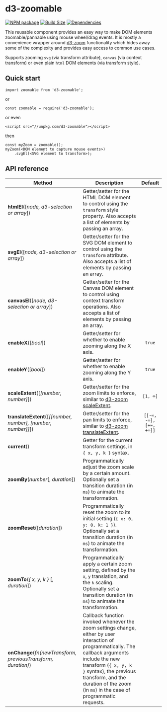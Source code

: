 d3-zoomable
==================

[![NPM package][npm-img]][npm-url]
[![Build Size][build-size-img]][build-size-url]
[![Dependencies][dependencies-img]][dependencies-url]

This reusable component provides an easy way to make DOM elements zoomable/pannable using mouse wheel/drag events. It is mostly a convenience wrapper around [d3-zoom](https://github.com/d3/d3-zoom) functionality which hides away some of the complexity and provides easy access to common use cases.

Supports zooming `svg` (via transform attribute), `canvas` (via context transform) or even plain `html` DOM elements (via transform style).

## Quick start

```
import zoomable from 'd3-zoomable';
```
or
```
const zoomable = require('d3-zoomable');
```
or even
```
<script src="//unpkg.com/d3-zoomable"></script>
```
then
```
const myZoom = zoomable();
myZoom(<DOM element to capture mouse events>)
    .svgEl(<SVG element to transform>);
```

## API reference

| Method | Description | Default |
| --- | --- | :--: |
| <b>htmlEl</b>([<i>node, d3-selection or array</i>]) | Getter/setter for the HTML DOM element to control using the `transform` style property. Also accepts a list of elements by passing an array. | |
| <b>svgEl</b>([<i>node, d3-selection or array</i>]) | Getter/setter for the SVG DOM element to control using the `transform` attribute. Also accepts a list of elements by passing an array. | |
| <b>canvasEl</b>([<i>node, d3-selection or array</i>]) | Getter/setter for the Canvas DOM element to control using context transform operations. Also accepts a list of elements by passing an array. | |
| <b>enableX</b>([<i>bool</i>]) | Getter/setter for whether to enable zooming along the X axis. | `true` |
| <b>enableY</b>([<i>bool</i>]) | Getter/setter for whether to enable zooming along the Y axis. | `true` |
| <b>scaleExtent</b>([<i>[number, number]</i>]) | Getter/setter for the zoom limits to enforce, similar to [d3-zoom scaleExtent](https://github.com/d3/d3-zoom#zoom_scaleExtent). | `[1, ∞]` |
| <b>translateExtent</b>([<i>[[number, number], [number, number]]</i>]) | Getter/setter for the pan limits to enforce, similar to [d3-zoom translateExtent](https://github.com/d3/d3-zoom#zoom_translateExtent). | `[[-∞, -∞], [+∞, +∞]]` |
| <b>current</b>() | Getter for the current transform settings, in `{ x, y, k }` syntax. |  |
| <b>zoomBy</b>(<i>number</i>[, <i>duration</i>]) | Programmatically adjust the zoom scale by a certain amount. Optionally set a transition duration (in `ms`) to animate the transformation. |  |
| <b>zoomReset</b>([<i>duration</i>]) | Programmatically reset the zoom to its initial setting (`{ x: 0, y: 0, k: 1 }`). Optionally set a transition duration (in `ms`) to animate the transformation. |  |
| <b>zoomTo</b>(<i>{ x, y, k }</i> [, <i>duration</i>]) | Programmatically apply a certain zoom setting, defined by the `x`, `y` translation, and the `k` scaling. Optionally set a transition duration (in `ms`) to animate the transformation. |  |
| <b>onChange</b>(<i>fn(newTransform, previousTransform, duration)</i>) | Callback function invoked whenever the zoom settings change, either by user interaction of programmatically. The callback arguments include the new transform (`{ x, y, k }` syntax), the previous transform, and the duration of the zoom (in `ms`) in the case of programmatic requests. | |


[npm-img]: https://img.shields.io/npm/v/d3-zoomable.svg
[npm-url]: https://npmjs.org/package/d3-zoomable
[build-size-img]: https://img.shields.io/bundlephobia/minzip/d3-zoomable.svg
[build-size-url]: https://bundlephobia.com/result?p=d3-zoomable
[dependencies-img]: https://img.shields.io/david/vasturiano/d3-zoomable.svg
[dependencies-url]: https://david-dm.org/vasturiano/d3-zoomable
